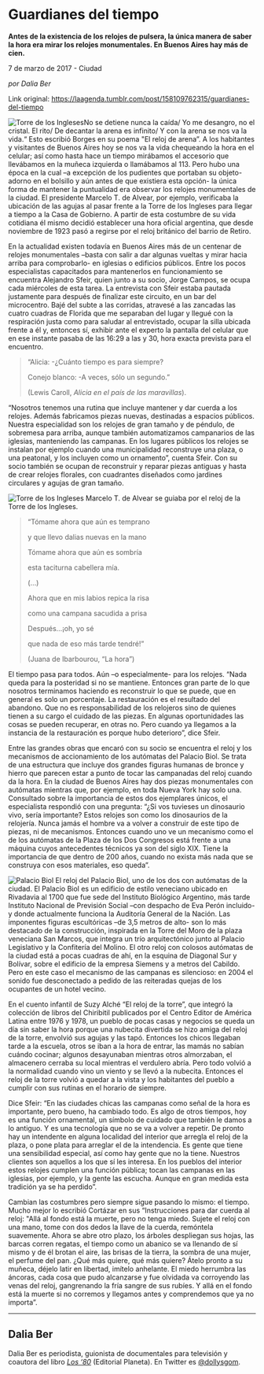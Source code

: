 # Guardianes del tiempo

**Antes de la existencia de los relojes de pulsera, la única manera de saber la hora era mirar los relojes monumentales. En Buenos Aires hay más de cien.**

7 de marzo de 2017 - Ciudad

_por Dalia Ber_

Link original: https://laagenda.tumblr.com/post/158109762315/guardianes-del-tiempo

![Torre de los Ingleses](https://64.media.tumblr.com/2b06c0dcced3b9a98ea0835525fe608e/tumblr_inline_pk04gnlHvX1t6q87u_500.jpg)No se detiene nunca la caída/ Yo me desangro, no el cristal. El rito/ De decantar la arena es infinito/ Y con la arena se nos va la vida.“ Esto escribió Borges en su poema "El reloj de arena”. A los habitantes y visitantes de Buenos Aires hoy se nos va la vida chequeando la hora en el celular; así como hasta hace un tiempo mirábamos el accesorio que llevábamos en la muñeca izquierda o llamábamos al 113. Pero hubo una época en la cual –a excepción de los pudientes que portaban su objeto-adorno en el bolsillo y aún antes de que existiera esta opción- la única forma de mantener la puntualidad era observar los relojes monumentales de la ciudad. El presidente Marcelo T. de Alvear, por ejemplo, verificaba la ubicación de las agujas al pasar frente a la Torre de los Ingleses para llegar a tiempo a la Casa de Gobierno. A partir de esta costumbre de su vida cotidiana él mismo decidió establecer una hora oficial argentina, que desde noviembre de 1923 pasó a regirse por el reloj británico del barrio de Retiro.

En la actualidad existen todavía en Buenos Aires más de un centenar de relojes monumentales –basta con salir a dar algunas vueltas y mirar hacia arriba para comprobarlo- en iglesias o edificios públicos. Entre los pocos especialistas capacitados para mantenerlos en funcionamiento se encuentra Alejandro Sfeir, quien junto a su socio, Jorge Campos, se ocupa cada miércoles de esta tarea. La entrevista con Sfeir estaba pautada justamente para después de finalizar este circuito, en un bar del microcentro. Bajé del subte a las corridas, atravesé a las zancadas las cuatro cuadras de Florida que me separaban del lugar y llegué con la respiración justa como para saludar al entrevistado, ocupar la silla ubicada frente a él y, entonces sí, exhibir ante el experto la pantalla del celular que en ese instante pasaba de las 16:29 a las y 30, hora exacta prevista para el encuentro.


> “Alicia: -¿Cuánto tiempo es para siempre?  
> 
>  Conejo blanco: -A veces, sólo un segundo.”  
> 
>  (Lewis Caroll, *Alicia en el país de las maravillas*).
> 
> 

“Nosotros tenemos una rutina que incluye mantener y dar cuerda a los relojes. Además fabricamos piezas nuevas, destinadas a espacios públicos. Nuestra especialidad son los relojes de gran tamaño y de péndulo, de sobremesa para arriba, aunque también automatizamos campanarios de las iglesias, manteniendo las campanas. En los lugares públicos los relojes se instalan por ejemplo cuando una municipalidad reconstruye una plaza, o una peatonal, y los incluyen como un ornamento”, cuenta Sfeir. Con su socio también se ocupan de reconstruir y reparar piezas antiguas y hasta de crear relojes florales, con cuadrantes diseñados como jardines circulares y agujas de gran tamaño.

![Torre de los Ingleses](https://64.media.tumblr.com/2b06c0dcced3b9a98ea0835525fe608e/tumblr_inline_pk04gnlHvX1t6q87u_500.jpg) Marcelo T. de Alvear se guiaba por el reloj de la Torre de los Ingleses. 
> “Tómame ahora que aún es temprano  
> 
>  y que llevo dalias nuevas en la mano  
> 
>  Tómame ahora que aún es sombría  
> 
>  esta taciturna cabellera mía.  
> 
>  (…)  
> 
>  Ahora que en mis labios repica la risa  
> 
>  como una campana sacudida a prisa  
> 
>  Después…¡oh, yo sé  
> 
>  que nada de eso más tarde tendré!”  
> 
>  (Juana de Ibarbourou, “La hora”)
> 
> 

El tiempo pasa para todos. Aún –o especialmente- para los relojes. “Nada queda para la posteridad si no se mantiene. Entonces gran parte de lo que nosotros terminamos haciendo es reconstruir lo que se puede, que en general es solo un porcentaje. La restauración es el resultado del abandono. Que no es responsabilidad de los relojeros sino de quienes tienen a su cargo el cuidado de las piezas. En algunas oportunidades las cosas se pueden recuperar, en otras no. Pero cuando ya llegamos a la instancia de la restauración es porque hubo deterioro”, dice Sfeir.

Entre las grandes obras que encaró con su socio se encuentra el reloj y los mecanismos de accionamiento de los autómatas del Palacio Biol. Se trata de una estructura que incluye dos grandes figuras humanas de bronce y hierro que parecen estar a punto de tocar las campanadas del reloj cuando da la hora. En la ciudad de Buenos Aires hay dos piezas monumentales con autómatas mientras que, por ejemplo, en toda Nueva York hay solo una. Consultado sobre la importancia de estos dos ejemplares únicos, el especialista respondió con una pregunta: “¿Si vos tuvieses un dinosaurio vivo, sería importante? Estos relojes son como los dinosaurios de la relojería. Nunca jamás el hombre va a volver a construir de este tipo de piezas, ni de mecanismos. Entonces cuando uno ve un mecanismo como el de los autómatas de la Plaza de los Dos Congresos está frente a una máquina cuyos antecedentes técnicos ya son del siglo XIX. Tiene la importancia de que dentro de 200 años, cuando no exista más nada que se construya con esos materiales, eso queda”.

![Palacio Biol](https://64.media.tumblr.com/44051467f4919b4a307e4e1c032b2a0b/tumblr_inline_pk04gniMok1t6q87u_500.jpg) El reloj del Palacio Biol, uno de los dos con autómatas de la ciudad. El Palacio Biol es un edificio de estilo veneciano ubicado en Rivadavia al 1700 que fue sede del Instituto Biológico Argentino, más tarde Instituto Nacional de Previsión Social –con despacho de Eva Perón incluido- y donde actualmente funciona la Auditoría General de la Nación. Las imponentes figuras escultóricas –de 3,5 metros de alto- son lo más destacado de la construcción, inspirada en la Torre del Moro de la plaza veneciana San Marcos, que integra un trío arquitectónico junto al Palacio Legislativo y la Confitería del Molino. El otro reloj con colosos autómatas de la ciudad está a pocas cuadras de ahí, en la esquina de Diagonal Sur y Bolívar, sobre el edificio de la empresa Siemens y a metros del Cabildo. Pero en este caso el mecanismo de las campanas es silencioso: en 2004 el sonido fue desconectado a pedido de las reiteradas quejas de los ocupantes de un hotel vecino.

En el cuento infantil de Suzy Alché “El reloj de la torre”, que integró la colección de libros del Chiribitil publicados por el Centro Editor de América Latina entre 1976 y 1978, un pueblo de pocas casas y negocios se queda un día sin saber la hora porque una nubecita divertida se hizo amiga del reloj de la torre, envolvió sus agujas y las tapó. Entonces los chicos llegaban tarde a la escuela, otros se iban a la hora de entrar, las mamás no sabían cuándo cocinar; algunos desayunaban mientras otros almorzaban, el almacenero cerraba su local mientras el verdulero abría. Pero todo volvió a la normalidad cuando vino un viento y se llevó a la nubecita. Entonces el reloj de la torre volvió a quedar a la vista y los habitantes del pueblo a cumplir con sus rutinas en el horario de siempre.

Dice Sfeir: “En las ciudades chicas las campanas como señal de la hora es importante, pero bueno, ha cambiado todo. Es algo de otros tiempos, hoy es una función ornamental, un símbolo de cuidado que también le damos a lo antiguo. Y es una tecnología que no se va a volver a repetir. De pronto hay un intendente en alguna localidad del interior que arregla el reloj de la plaza, o pone plata para arreglar el de la intendencia. Es gente que tiene una sensibilidad especial, así como hay gente que no la tiene. Nuestros clientes son aquellos a los que sí les interesa. En los pueblos del interior estos relojes cumplen una función pública; tocan las campanas en las iglesias, por ejemplo, y la gente las escucha. Aunque en gran medida esta tradición ya se ha perdido”.

Cambian las costumbres pero siempre sigue pasando lo mismo: el tiempo. Mucho mejor lo escribió Cortázar en sus “Instrucciones para dar cuerda al reloj: "Allá al fondo está la muerte, pero no tenga miedo. Sujete el reloj con una mano, tome con dos dedos la llave de la cuerda, remóntela suavemente. Ahora se abre otro plazo, los árboles despliegan sus hojas, las barcas corren regatas, el tiempo como un abanico se va llenando de sí mismo y de él brotan el aire, las brisas de la tierra, la sombra de una mujer, el perfume del pan. ¿Qué más quiere, qué más quiere? Átelo pronto a su muñeca, déjelo latir en libertad, imítelo anhelante. El miedo herrumbra las áncoras, cada cosa que pudo alcanzarse y fue olvidada va corroyendo las venas del reloj, gangrenando la fría sangre de sus rubíes. Y allá en el fondo está la muerte si no corremos y llegamos antes y comprendemos que ya no importa”. 

  




---

 Dalia Ber
----------

 Dalia Ber es periodista, guionista de documentales para televisión y coautora del libro [*Los ‘80*](https://twitter.com/los80libro) (Editorial Planeta). En Twitter es [@dollysgom](https://twitter.com/dollysgom). 


